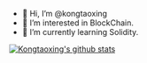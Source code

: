 - 👋 Hi, I’m @kongtaoxing
- 👀 I’m interested in BlockChain.
- 🌱 I’m currently learning Solidity.

<!---
kongtaoxing/kongtaoxing is a ✨ special ✨ repository because its `README.md` (this file) appears on your GitHub profile.
You can click the Preview link to take a look at your changes.
--->


[![Kongtaoxing's github stats](https://github-readme-stats.vercel.app/api?username=kongtaoxing "![Kongtaoxing's github stats")](https://github.com/anuraghazra/github-readme-stats)
